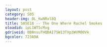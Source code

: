 ```yaml
---
layout: post 
category: S05 
header-img: OL_KwNRxl8Q 
title: S05E18 -- The One Where Rachel Smokes 
oloadid: ipL1WT5cMxg 
gdriveid: 0B8nsuTHQDAI7SW13TXp3WVM0OVk 
bgcolor: 723A9A
--- 
```

<!--more--> 
